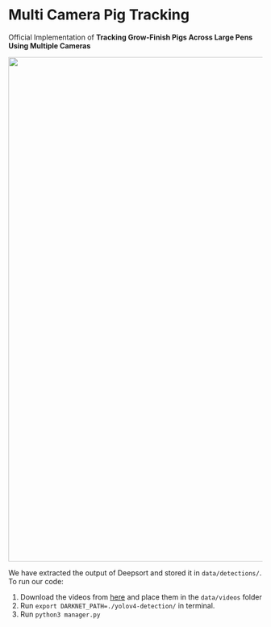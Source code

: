 # Multi Camera Pig Tracking
Official Implementation of **Tracking Grow-Finish Pigs Across Large Pens Using Multiple Cameras**

<img src="data/multicam-tracking.gif" width="1000"></img>

We have extracted the output of Deepsort and stored it in ``data/detections/``. To run our code: 

1. Download the videos from [here](https://drive.google.com/drive/folders/1oYSxkPNxPle8qn5sxGyNLpIp9mMomlpB?usp=sharing) and place them in the ``data/videos`` folder
2. Run ``export DARKNET_PATH=./yolov4-detection/`` in terminal.
3. Run ``python3 manager.py``

